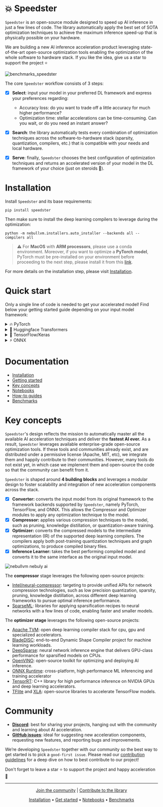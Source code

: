 # 💥 Speedster

`Speedster` is an open-source module designed to speed up AI inference in just a few lines of code. The library automatically apply the best set of SOTA optimization techniques to achieve the maximum inference speed-up that is physically possible on your hardware.

We are building a new AI inference acceleration product leveraging state-of-the-art open-source optimization tools enabling the optimization of the whole software to hardware stack. If you like the idea, give us a star to support the project ⭐

![benchmarks_speedster](https://user-images.githubusercontent.com/83510798/211219698-a1938b65-1d2c-4a28-8e2a-6c3217ff9057.png)


The core `Speedster` workflow consists of 3 steps:

- [x]  **Select**: input your model in your preferred DL framework and express your preferences regarding:
    - Accuracy loss: do you want to trade off a little accuracy for much higher performance?
    - Optimization time: stellar accelerations can be time-consuming. Can you wait, or do you need an instant answer?
- [x]  **Search**: the library automatically tests every combination of optimization techniques across the software-to-hardware stack (sparsity, quantization, compilers, etc.) that is compatible with your needs and local hardware.
- [x]  **Serve**: finally, `Speedster` chooses the best configuration of optimization techniques and returns an accelerated version of your model in the DL framework of your choice (just on steroids 🚀).


# Installation

Install `Speedster` and its base requirements:
```
pip install speedster
```

Then make sure to install the deep learning compilers to leverage during the optimization:
```
python -m nebullvm.installers.auto_installer --backends all --compilers all
```
> :warning: For **MacOS** with **ARM processors**, please use a conda environment.
> Moreover, if you want to optimize a **PyTorch model**, PyTorch must be pre-installed 
> on your environment before proceeding to the next step, please install it from this 
> [link](https://pytorch.org/get-started/locally/).

For more details on the installation step, please visit [Installation](https://docs.nebuly.com/modules/speedster/installation).


# Quick start

Only a single line of code is needed to get your accelerated model! Find below your getting started guide depending on your input model framework:

<details>
<summary>🔥 PyTorch </summary>
    
In this section, we will learn about the 4 main steps needed to optimize PyTorch models:

1) Input your model and data
2) Run the optimization
3) Save your optimized model 
4) Load and run your optimized model in production

```python
import torch
import torchvision.models as models
from speedster import optimize_model

#1 Provide input model and data
model = models.resnet50()  
input_data = [((torch.randn(1, 3, 256, 256), ), torch.tensor([0])) for _ in range(100)]

#2 Run Speedster optimization
optimized_model = optimize_model(
  model, input_data=input_data, optimization_time="constrained"
)

#3 Save the optimized model
optimized_model.save("model_save_path")
```

After the optimization, you can start using your accelerated model in the DL framework of your choice (just on steroids 🚀).

```python
#4 Load and run your PyTorch accelerated model in production
from nebullvm.operations.inference_learners.base import LearnerMetadata

optimized_model = LearnerMetadata.read("model_save_path").load_model("model_save_path")

output = optimized_model(input_sample)
```
For more details, please visit [Getting Started](https://docs.nebuly.com/modules/speedster/getting-started) and [How-to guides](https://docs.nebuly.com/modules/speedster/how-to-guides).
    
</details>
<details>
<summary>🤗 Huggingface Transformers </summary>

</details>
<details>
    <summary>🌊 TensorFlow/Keras </summary>
    Foldable Content[enter image description here][1]
</details>
<details>
    <summary> ⚡ ONNX </summary>
    Foldable Content[enter image description here][1]
</details>

# **Documentation**

- [Installation](https://docs.nebuly.com/modules/speedster/installation)
- [Getting started](https://docs.nebuly.com/modules/speedster/getting-started)
- [Key concepts](https://docs.nebuly.com/modules/speedster/key-concepts)
- [Notebooks](https://github.com/nebuly-ai/nebullvm/tree/main/notebooks)
- [How-to guides](https://docs.nebuly.com/modules/speedster/how-to-guides)
- [Benchmarks](https://docs.nebuly.com/modules/speedster/benchmarks)


# **Key concepts**

`Speedster`'s design reflects the mission to automatically master all the available AI acceleration techniques and deliver the **fastest AI ever.** As a result, `Speedster` leverages available enterprise-grade open-source optimization tools. If these tools and  communities already exist, and are distributed under a permissive license (Apache, MIT, etc), we integrate them and happily contribute to their communities. However, many tools do not exist yet, in which case we implement them and open-source the code so that the community can benefit from it.

`Speedster` is shaped around **4 building blocks** and leverages a modular design to foster scalability and integration of new acceleration components across the stack.

- [x]  **Converter:** converts the input model from its original framework to the framework backends supported by `Speedster`, namely PyTorch, TensorFlow, and ONNX. This allows the Compressor and Optimizer modules to apply any optimization technique to the model.
- [x]  **Compressor:** applies various compression techniques to the model, such as pruning, knowledge distillation, or quantization-aware training.
- [x]  **Optimizer:** converts the compressed models to the intermediate representation (IR) of the supported deep learning compilers. The compilers apply both post-training quantization techniques and graph optimizations, to produce compiled binary files.
- [x]  **Inference Learner:** takes the best performing compiled model and converts it to the same interface as the original input model.

![nebullvm nebuly ai](https://user-images.githubusercontent.com/100476561/180975206-3a3a1f80-afc6-42b0-9953-4b8426c09b62.png)

The **compressor** stage leverages the following open-source projects:

- [Intel/neural-compressor](https://github.com/intel/neural-compressor): targeting to provide unified APIs for network compression technologies, such as low precision quantization, sparsity, pruning, knowledge distillation, across different deep learning frameworks to pursue optimal inference performance.
- [SparseML](https://github.com/neuralmagic/sparseml): libraries for applying sparsification recipes to neural networks with a few lines of code, enabling faster and smaller models.

The **optimizer stage** leverages the following open-source projects:

- [Apache TVM](https://github.com/apache/tvm): open deep learning compiler stack for cpu, gpu and specialized accelerators.
- [BladeDISC](https://github.com/alibaba/BladeDISC): end-to-end Dynamic Shape Compiler project for machine learning workloads.
- [DeepSparse](https://github.com/neuralmagic/deepsparse): neural network inference engine that delivers GPU-class performance for sparsified models on CPUs.
- [OpenVINO](https://github.com/openvinotoolkit/openvino): open-source toolkit for optimizing and deploying AI inference.
- [ONNX Runtime](https://github.com/microsoft/onnxruntime): cross-platform, high performance ML inferencing and training accelerator
- [TensorRT](https://github.com/NVIDIA/TensorRT): C++ library for high performance inference on NVIDIA GPUs and deep learning accelerators.
- [TFlite](https://github.com/tensorflow/tflite-micro) and [XLA](https://github.com/tensorflow/tensorflow/tree/master/tensorflow/compiler/xla): open-source libraries to accelerate TensorFlow models.



# **Community**

- **[Discord](https://discord.gg/RbeQMu886J)**: best for sharing your projects, hanging out with the community and learning about AI acceleration.
- **[GitHub issues](https://github.com/nebuly-ai/nebullvm/issues)**: ideal for suggesting new acceleration components, requesting new features, and reporting bugs and improvements.

We’re developing `Speedster` together with our community so the best way to get started is to pick a `good-first issue`. Please read our [contribution guidelines](https://docs.nebuly.com/welcome/questions-and-contributions) for a deep dive on how to best contribute to our project!

Don't forget to leave a star ⭐ to support the project and happy acceleration 🚀

---

<p align="center">
  <a href="https://discord.gg/RbeQMu886J">Join the community</a> |
  <a href="https://docs.nebuly.com/welcome/questions-and-contributions">Contribute to the library</a>
</p>


<p align="center">
<a href="https://docs.nebuly.com/modules/speedster/installation">Installation</a> •
<a href="https://docs.nebuly.com/modules/speedster/getting-started">Get started</a> •
<a href="https://github.com/nebuly-ai/nebullvm/tree/main/notebooks">Notebooks</a> •
<a href="https://docs.nebuly.com/modules/speedster/benchmarks">Benchmarks</a>
</p>
